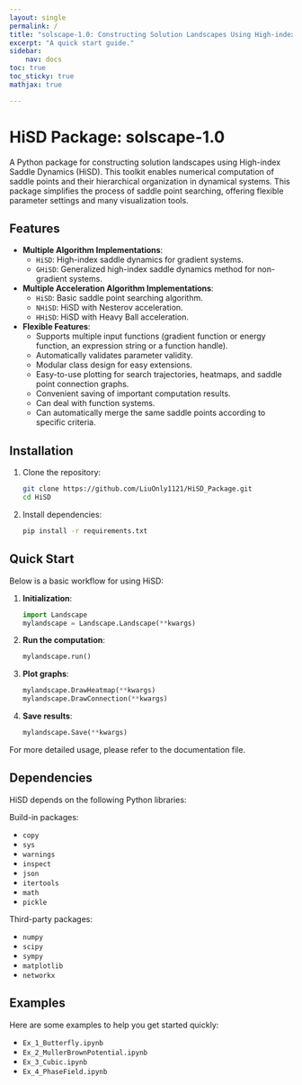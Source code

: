 ```yaml
---
layout: single
permalink: /
title: "solscape-1.0: Constructing Solution Landscapes Using High-index Saddle Dynamics (HiSD)"
excerpt: "A quick start guide."
sidebar:
    nav: docs
toc: true
toc_sticky: true
mathjax: true

---
```

# HiSD Package: solscape-1.0

A Python package for constructing solution landscapes using High-index Saddle Dynamics (HiSD). This toolkit enables numerical computation of saddle points and their hierarchical organization in dynamical systems. This package simplifies the process of saddle point searching, offering flexible parameter settings and many visualization tools.

## Features

- **Multiple Algorithm Implementations**:
  - `HiSD`: High-index saddle dynamics for gradient systems.
  - `GHiSD`: Generalized high-index saddle dynamics method for non-gradient systems.
- **Multiple Acceleration Algorithm Implementations**:
  - `HiSD`: Basic saddle point searching algorithm.
  - `NHiSD`: HiSD with Nesterov acceleration.
  - `HHiSD`: HiSD with Heavy Ball acceleration.
- **Flexible Features**:
  - Supports multiple input functions (gradient function or energy function, an expression string or a function handle).
  - Automatically validates parameter validity.
  - Modular class design for easy extensions.
  - Easy-to-use plotting for search trajectories, heatmaps, and saddle point connection graphs.
  - Convenient saving of important computation results.
  - Can deal with function systems.
  - Can automatically merge the same saddle points according to specific criteria.

## Installation

1. Clone the repository:
   ```bash
   git clone https://github.com/LiuOnly1121/HiSD_Package.git
   cd HiSD
   ```

2. Install dependencies:
   ```bash
   pip install -r requirements.txt
   ```

## Quick Start

Below is a basic workflow for using HiSD:

1. **Initialization**:
   ```python
   import Landscape
   mylandscape = Landscape.Landscape(**kwargs)
   ```

2. **Run the computation**:
   ```python
   mylandscape.run()
   ```

3. **Plot graphs**:
   ```python
   mylandscape.DrawHeatmap(**kwargs)
   mylandscape.DrawConnection(**kwargs)
   ```

4. **Save results**:
   ```python
   mylandscape.Save(**kwargs)
   ```

For more detailed usage, please refer to the documentation file.

## Dependencies

HiSD depends on the following Python libraries:

Build-in packages:
- `copy`
- `sys`
- `warnings`
- `inspect`
- `json`
- `itertools`
- `math`
- `pickle`

Third-party packages:
- `numpy`
- `scipy`
- `sympy`
- `matplotlib`
- `networkx`

## Examples

Here are some examples to help you get started quickly:

- `Ex_1_Butterfly.ipynb`
- `Ex_2_MullerBrownPotential.ipynb`
- `Ex_3_Cubic.ipynb`
- `Ex_4_PhaseField.ipynb`


